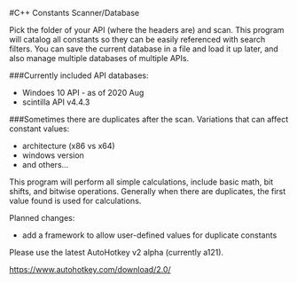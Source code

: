 #C++ Constants Scanner/Database

Pick the folder of your API (where the headers are) and scan.  This program will catalog all constants so they can be easily referenced with search filters.  You can save the current database in a file and load it up later, and also manage multiple databases of multiple APIs.

###Currently included API databases:

* Windoes 10 API - as of 2020 Aug
* scintilla API v4.4.3

###Sometimes there are duplicates after the scan.  Variations that can affect constant values:

* architecture (x86 vs x64)
* windows version
* and others...

This program will perform all simple calculations, include basic math, bit shifts, and bitwise operations.  Generally when there are duplicates, the first value found is used for calculations.

Planned changes:

* add a framework to allow user-defined values for duplicate constants

Please use the latest AutoHotkey v2 alpha (currently a121).

https://www.autohotkey.com/download/2.0/
